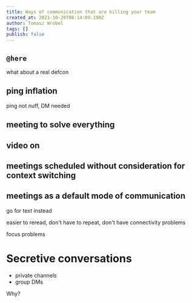 ```yaml
---
title: Ways of communication that are killing your team
created_at: 2021-10-28T08:14:09.190Z
author: Tomasz Wróbel
tags: []
publish: false
---
```


## `@here`

what about  a real defcon

## ping inflation

ping not nuff, DM needed

## meeting to solve everything

## video on

## meetings scheduled without consideration for context switching

## meetings as a default mode of communication

go for text instead

easier to reread, don't have to repeat, don't have connectivity problems

focus problems

# Secretive conversations

- private channels
- group DMs

Why?

